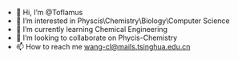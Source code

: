 - 👋 Hi, I’m @Toflamus
- 👀 I’m interested in Physcis\Chemistry\Biology\Computer Science
- 🌱 I’m currently learning Chemical Engineering
- 💞️ I’m looking to collaborate on Phycis-Chemistry
- 📫 How to reach me wang-cl@mails.tsinghua.edu.cn
<!---
Toflamus/Toflamus is a ✨ special ✨ repository because its `README.md` (this file) appears on your GitHub profile.
You can click the Preview link to take a look at your changes.
--->
